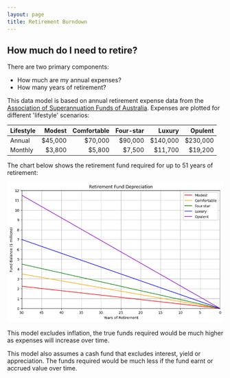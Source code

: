 ```yaml
---
layout: page
title: Retirement Burndown
---
```


## How much do I need to retire?

There are two primary components:

- How much are my annual expenses?
- How many years of retirement?

This data model is based on annual retirement expense data from the [Association of Superannuation Funds of Australia](retirement-planning.md). Expenses are plotted for different 'lifestyle' scenarios:


| Lifestyle | Modest | Comfortable | Four-star | Luxury | Opulent |
|-----------|--:|--:|--:|--:|--:|
| Annual    | $45,000| $70,000| $90,000| $140,000| $230,000 |
| Monthly   | $3,800| $5,800| $7,500| $11,700| $19,200 |




The chart below shows the retirement fund required for up to 51 years of retirement:




    
![png](images/retirement_6_0.png)
    


This model excludes inflation, the true funds required would be much higher as expenses will increase over time.

This model also assumes a cash fund that excludes interest, yield or appreciation. The funds required would be much less if the fund earnt or accrued value over time.
